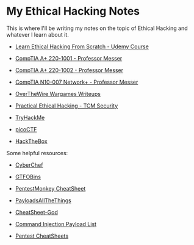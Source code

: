 # My Ethical Hacking Notes

This is where I'll be writing my notes on the topic of Ethical Hacking and whatever I learn about it.

* [Learn Ethical Hacking From Scratch - Udemy Course](LearnEthicalHackingFromScratch_Udemy/README.md)

* [CompTIA A+ 220-1001 - Professor Messer](CompTIA_220-1001/README.md)

* [CompTIA A+ 220-1002 - Professor Messer](CompTIA_220-1002/README.md)

* [CompTIA N10-007 Network+ - Professor Messer](CompTIA_N10-007/README.md)

* [OverTheWire Wargames Writeups](https://github.com/SrivathsanNayak/overthewire)

* [Practical Ethical Hacking - TCM Security](PracticalEthicalHacking_TCMSec/README.md)

* [TryHackMe](TryHackMe/README.md)

* [picoCTF](picoCTF/README.md)

* [HackTheBox](HackTheBox/README.md)

Some helpful resources:

* [CyberChef](https://gchq.github.io/CyberChef/)

* [GTFOBins](https://gtfobins.github.io/)

* [PentestMonkey CheatSheet](https://pentestmonkey.net/category/cheat-sheet)

* [PayloadsAllTheThings](https://github.com/swisskyrepo/PayloadsAllTheThings)

* [CheatSheet-God](https://github.com/OlivierLaflamme/Cheatsheet-God)

* [Command Injection Payload List](https://github.com/payloadbox/command-injection-payload-list)

* [Pentest CheatSheets](https://github.com/coreb1t/awesome-pentest-cheat-sheets)
